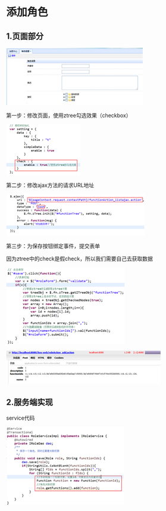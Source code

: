 # 添加角色

## 1.页面部分

![](../../../.gitbook/assets/image%20%28232%29.png)

第一步：修改页面，使用ztree勾选效果（checkbox）

![](../../../.gitbook/assets/image%20%28204%29.png)

第二步：修改ajax方法的请求URL地址

![](../../../.gitbook/assets/image%20%28235%29.png)

第三步：为保存按钮绑定事件，提交表单

因为ztree中的check是假check，所以我们需要自己去获取数据

![](../../../.gitbook/assets/image%20%2893%29.png)

![](../../../.gitbook/assets/image%20%2866%29.png)

## 2.服务端实现

service代码

![](../../../.gitbook/assets/image%20%2817%29.png)


